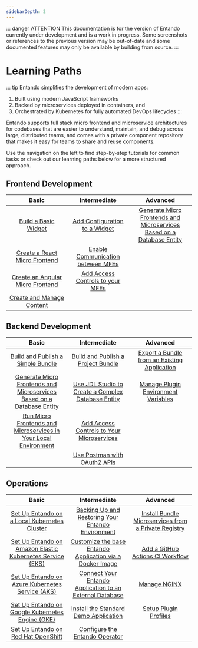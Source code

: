 ```yaml
---
sidebarDepth: 2
---
```

::: danger ATTENTION
This documentation is for the version of Entando currently under development and is a work in progress.
Some screenshots or references to the previous version may be out-of-date and some documented features may
only be available by building from source.
:::

# Learning Paths

::: tip Entando simplifies the development of modern apps:

1. Built using modern JavaScript frameworks
2. Backed by microservices deployed in containers, and
3. Orchestrated by Kubernetes for fully automated DevOps lifecycles
:::

Entando supports full stack micro frontend and microservice architectures for codebases that are easier to understand, maintain, and debug across large, distributed teams, and comes with a private component repository that makes it easy for teams to share and reuse components.

Use the navigation on the left to find step-by-step tutorials for common tasks or check out our learning paths below for a more structured approach.

## Frontend Development

<style>
table th:first-of-type {
    width: 33%;
}
table th:nth-of-type(2) {
    width: 33%;
}
table th:nth-of-type(3) {
    width: 34%;
}
</style>

| Basic | Intermediate | Advanced
| :-: | :-: | :-:
| [Build a Basic Widget](./compose/widgets-fragments.md)| [Add Configuration to a Widget](./create/mfe/widget-configuration.md)| [Generate Micro Frontends and Microservices Based on a Database Entity](./create/ms/generate-microservices-and-micro-frontends.md) |
| [Create a React Micro Frontend](./create/mfe/react.md) | [Enable Communication between MFEs](./create/mfe/communication.md) |
| [Create an Angular Micro Frontend](./create/mfe/angular.md) | [Add Access Controls to your MFEs](./create/ms/add-access-controls.md) |
| [Create and Manage Content](./compose/content-tutorial.md)| |

## Backend Development

| Basic | Intermediate | Advanced
| :-: | :-: | :-:
| [Build and Publish a Simple Bundle](./create/pb/publish-simple-bundle.md)| [Build and Publish a Project Bundle](./create/pb/publish-project-bundle.md) | [Export a Bundle from an Existing Application](./create/pb/export-bundle-from-application.md) |
| [Generate Micro Frontends and Microservices Based on a Database Entity](./create/ms/generate-microservices-and-micro-frontends.md) |[Use JDL Studio to Create a Complex Database Entity](./create/ms/update-data-model.md) | [Manage Plugin Environment Variables](./devops/plugin-environment-variables.md)
| [Run Micro Frontends and Microservices in Your Local Environment](./create/ms/run-local.md) | [Add Access Controls to Your Microservices](./create/ms/add-access-controls.md) |
||[Use Postman with OAuth2 APIs](./create/ms/use-postman-with-oauth2.md)

## Operations

| Basic | Intermediate | Advanced
| :-: | :-: | :-:
| [Set Up Entando on a Local Kubernetes Cluster](../docs/getting-started/) | [Backing Up and Restoring Your Entando Environment](./devops/backing-up-and-restoring-your-environment.md) | [Install Bundle Microservices from a Private Registry](./curate/ecr-private-images.md) |
| [Set Up Entando on Amazon Elastic Kubernetes Service (EKS)](./getting-started/eks-install.md) | [Customize the base Entando Application via a Docker Image](./devops/build-core-image.md) |[Add a GitHub Actions CI Workflow](./create/pb/github-actions-workflow.md)|
| [Set Up Entando on Azure Kubernetes Service (AKS)](./getting-started/azure-install.md) |[Connect Your Entando Application to an External Database](./devops/external-db.md) | [Manage NGINX](./devops/manage-nginx.md)
| [Set Up Entando on Google Kubernetes Engine (GKE)](./getting-started/gke-install.md) | [Install the Standard Demo Application](./solution/install-standard-demo.md)| [Setup Plugin Profiles](./devops/plugin-configuration.md)
| [Set Up Entando on Red Hat OpenShift](./getting-started/openshift-install.md) | [Configure the Entando Operator](./devops/entando-operator.md) |

